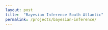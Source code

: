 ```yaml
---
layout: post
title:  "Bayesian Inference South Atlantic"
permalink: /projects/bayesian-inference/
---
```


<!DOCTYPE html>
<html>
<head>
    <title>Interactive Map</title>
    <link rel="stylesheet" href="https://unpkg.com/leaflet@1.7.1/dist/leaflet.css"/>
    <script src="https://unpkg.com/leaflet@1.7.1/dist/leaflet.js"></script>
    <style>
        #mapid { height: 400px; }
    </style>
</head>
<body>
    <div id="mapid"></div>
    <script>
        var mymap = L.map('mapid').setView([51.505, -0.09], 13);
        L.tileLayer('https://{s}.tile.openstreetmap.org/{z}/{x}/{y}.png', {
            attribution: 'Map data &copy; <a href="https://www.openstreetmap.org/copyright">OpenStreetMap contributors</a>',
            maxZoom: 18,
        }).addTo(mymap);

        // Example: Add a marker and show data on hover
        var marker = L.marker([51.5, -0.09]).addTo(mymap);
        marker.bindPopup("Basic information displayed on hover.").openPopup();

        // To show data on hover instead of on click, you can use the mouseover event
        marker.on('mouseover', function(e) {
            this.openPopup();
        });
        marker.on('mouseout', function(e) {
            this.closePopup();
        });
    </script>
</body>
</html>
